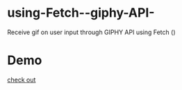 # using-Fetch--giphy-API-
Receive gif on user input through GIPHY API using Fetch ()


# Demo
[check out](https://easyvipin.github.io/using-Fetch--giphy-API-)

